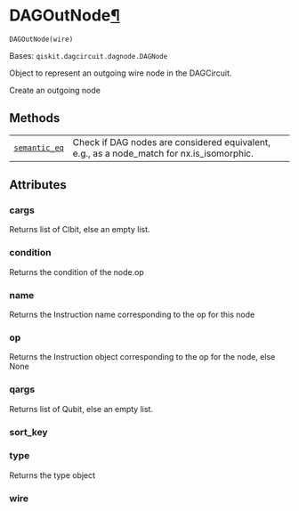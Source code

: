 # DAGOutNode[¶](#dagoutnode "Permalink to this headline")

<span id="undefined" />

`DAGOutNode(wire)`

Bases: `qiskit.dagcircuit.dagnode.DAGNode`

Object to represent an outgoing wire node in the DAGCircuit.

Create an outgoing node

## Methods

|                                                                                                                                               |                                                                                             |
| --------------------------------------------------------------------------------------------------------------------------------------------- | ------------------------------------------------------------------------------------------- |
| [`semantic_eq`](qiskit.dagcircuit.DAGOutNode.semantic_eq#qiskit.dagcircuit.DAGOutNode.semantic_eq "qiskit.dagcircuit.DAGOutNode.semantic_eq") | Check if DAG nodes are considered equivalent, e.g., as a node\_match for nx.is\_isomorphic. |

## Attributes

<span id="undefined" />

### cargs

Returns list of Clbit, else an empty list.

<span id="undefined" />

### condition

Returns the condition of the node.op

<span id="undefined" />

### name

Returns the Instruction name corresponding to the op for this node

<span id="undefined" />

### op

Returns the Instruction object corresponding to the op for the node, else None

<span id="undefined" />

### qargs

Returns list of Qubit, else an empty list.

<span id="undefined" />

### sort\_key

<span id="undefined" />

### type

Returns the type object

<span id="undefined" />

### wire
